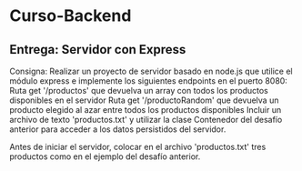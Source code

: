 # Curso-Backend

## Entrega: Servidor con Express

Consigna:
Realizar un proyecto de servidor basado en node.js que utilice el módulo express e implemente los siguientes endpoints en el puerto 8080:
Ruta get '/productos' que devuelva un array con todos los productos disponibles en el servidor
Ruta get '/productoRandom' que devuelva un producto elegido al azar entre todos los productos disponibles
Incluir un archivo de texto 'productos.txt' y utilizar la clase Contenedor del desafío anterior para acceder a los datos persistidos del servidor.

Antes de iniciar el servidor, colocar en el archivo 'productos.txt' tres productos como en el ejemplo del desafío anterior.